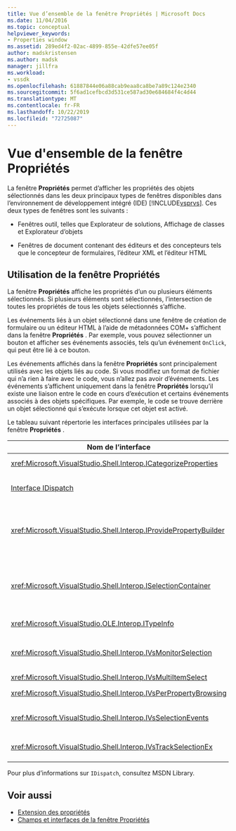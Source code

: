```yaml
---
title: Vue d’ensemble de la fenêtre Propriétés | Microsoft Docs
ms.date: 11/04/2016
ms.topic: conceptual
helpviewer_keywords:
- Properties window
ms.assetid: 289ed4f2-02ac-4899-855e-42dfe57ee05f
author: madskristensen
ms.author: madsk
manager: jillfra
ms.workload:
- vssdk
ms.openlocfilehash: 61887844e06a88cab9eaa8ca8be7a89c124e2340
ms.sourcegitcommit: 5f6ad1cefbcd3d531ce587ad30e684684f4c4d44
ms.translationtype: MT
ms.contentlocale: fr-FR
ms.lasthandoff: 10/22/2019
ms.locfileid: "72725087"
---
```

# <a name="properties-window-overview"></a>Vue d'ensemble de la fenêtre Propriétés
La fenêtre **Propriétés** permet d’afficher les propriétés des objets sélectionnés dans les deux principaux types de fenêtres disponibles dans l’environnement de développement intégré (IDE) [!INCLUDE[vsprvs](../../code-quality/includes/vsprvs_md.md)]. Ces deux types de fenêtres sont les suivants :

- Fenêtres outil, telles que Explorateur de solutions, Affichage de classes et Explorateur d’objets

- Fenêtres de document contenant des éditeurs et des concepteurs tels que le concepteur de formulaires, l’éditeur XML et l’éditeur HTML

## <a name="using-the-properties-window"></a>Utilisation de la fenêtre Propriétés
 La fenêtre **Propriétés** affiche les propriétés d’un ou plusieurs éléments sélectionnés. Si plusieurs éléments sont sélectionnés, l’intersection de toutes les propriétés de tous les objets sélectionnés s’affiche.

 Les événements liés à un objet sélectionné dans une fenêtre de création de formulaire ou un éditeur HTML à l’aide de métadonnées COM+ s’affichent dans la fenêtre **Propriétés** . Par exemple, vous pouvez sélectionner un bouton et afficher ses événements associés, tels qu’un événement `OnClick`, qui peut être lié à ce bouton.

 Les événements affichés dans la fenêtre **Propriétés** sont principalement utilisés avec les objets liés au code. Si vous modifiez un format de fichier qui n’a rien à faire avec le code, vous n’allez pas avoir d’événements. Les événements s’affichent uniquement dans la fenêtre **Propriétés** lorsqu’il existe une liaison entre le code en cours d’exécution et certains événements associés à des objets spécifiques. Par exemple, le code se trouve derrière un objet sélectionné qui s’exécute lorsque cet objet est activé.

 Le tableau suivant répertorie les interfaces principales utilisées par la fenêtre **Propriétés** .

|Nom de l’interface|Description|
|--------------------|-----------------|
|<xref:Microsoft.VisualStudio.Shell.Interop.ICategorizeProperties>|Fournit une liste de catégories à la fenêtre **Propriétés** et mappe chaque propriété à une catégorie.|
|[Interface IDispatch](/previous-versions/windows/desktop/api/oaidl/nn-oaidl-idispatch)|Expose les méthodes et les propriétés d’un objet aux outils de programmation et à d’autres applications qui prennent en charge l’automatisation.|
|<xref:Microsoft.VisualStudio.Shell.Interop.IProvidePropertyBuilder>|Fournit des points de suspension (...) appelés *générateurs* qui ouvrent des fenêtres de dialogue modales implémentées par l’objet lui-même. Utilisé lorsqu’une valeur n’est pas facilement tapée par l’utilisateur dans un champ de texte. Par exemple, il peut être utilisé pour ouvrir un sélecteur de couleurs qui détermine la valeur RVB pour vous.|
|<xref:Microsoft.VisualStudio.Shell.Interop.ISelectionContainer>|Fournit l’accès aux objets utilisés pour mettre à jour les informations affichées dans la fenêtre **Propriétés** . <xref:Microsoft.VisualStudio.Shell.Interop.ISelectionContainer> est implémenté par les VSPackages pour chaque fenêtre qui contient des objets sélectionnables avec les propriétés associées à afficher.|
|<xref:Microsoft.VisualStudio.OLE.Interop.ITypeInfo>|Fournit des informations sur le type d’un objet, comme les méthodes d’une interface et les champs d’une structure.|
|<xref:Microsoft.VisualStudio.Shell.Interop.IVsMonitorSelection>|Permet aux VSPackages de recevoir des notifications d’événements de sélection et de récupérer des informations sur la hiérarchie de projet, l’élément, la valeur d’élément et le contexte de l’interface utilisateur de commande actuels.|
|<xref:Microsoft.VisualStudio.Shell.Interop.IVsMultiItemSelect>|Fournit à l’environnement un accès à plusieurs sélections.|
|<xref:Microsoft.VisualStudio.Shell.Interop.IVsPerPropertyBrowsing>|Utilisé pour fournir des noms localisés sur certaines propriétés affichées dans la fenêtre **Propriétés** .|
|<xref:Microsoft.VisualStudio.Shell.Interop.IVsSelectionEvents>|Notifie les VSPackages inscrits des modifications apportées à la sélection actuelle, à la valeur de l’élément ou au contexte de l’interface utilisateur de la commande.|
|<xref:Microsoft.VisualStudio.Shell.Interop.IVsTrackSelectionEx>|Informe l’environnement d’une modification de la sélection actuelle et donne accès aux informations de hiérarchie et d’élément relatives à la nouvelle sélection.|

 Pour plus d’informations sur `IDispatch`, consultez MSDN Library.

## <a name="see-also"></a>Voir aussi
- [Extension des propriétés](../../extensibility/internals/extending-properties.md)
- [Champs et interfaces de la fenêtre Propriétés](../../extensibility/internals/properties-window-fields-and-interfaces.md)